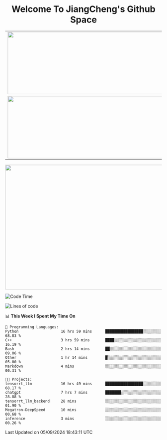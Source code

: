 <h1 align="center">Welcome To JiangCheng's Github Space</h1>

<table align="center" frame="void" rules="none" >
  <tr>
    <td>
      <div align="center"> <img height="200px" width="500px"  src="https://github-readme-stats.vercel.app/api?username=thisjiang&hide_title=true&hide_border=true&layout=compact&show_icons=trueline_height=21&text_color=000&icon_color=000&bg_color=0,ea6161,ffc64d,fffc4d,52fa5a&theme=graywhite" /> </div>
    </td>
    <td>
      <div align="center"> <img height="200px" width="500px" src="https://github-readme-stats.vercel.app/api/top-langs/?username=thisjiang&hide_title=true&hide_border=true&layout=compact&langs_count=6&text_color=000&icon_color=fff&bg_color=0,52fa5a,4dfcff,c64dff&theme=graywhite" /> </div>
    </td>
  </tr>
  <tr>
    <td>
      <div align="center"> <img height="200px" width="500px" src="https://github-readme-streak-stats.herokuapp.com/?user=thisjiang&hide_title=true&hide_border=true&layout=compact&langs_count=6" /> </div>
    </td>
    <td>
      <div align="center"> 
      <a href="https://github.com/" target="_blank"><img style="margin: 10px" src="https://profilinator.rishav.dev/skills-assets/git-scm-icon.svg" alt="Git" height="50" /></a>  
      <a href="https://www.linux.org/" target="_blank"><img style="margin: 10px" src="https://profilinator.rishav.dev/skills-assets/linux-original.svg" alt="Linux" height="50" /></a>  
      <a href="https://www.gnu.org/software/bash/" target="_blank"><img style="margin: 10px" src="https://profilinator.rishav.dev/skills-assets/gnu_bash-icon.svg" alt="Bash" height="50" /></a>  
      </div>
    </td>
  </tr>
</table>

<div align="center"> <img height="400px" width="1000px" src="https://github-readme-activity-graph.cyclic.app/graph?username=thisjiang&theme=react&hide_title=true&hide_border=true&layout=compact&langs_count=6" /> </div></td>

<!--START_SECTION:waka-->
![Code Time](http://img.shields.io/badge/Code%20Time-1%2C712%20hrs%2015%20mins-blue)

![Lines of code](https://img.shields.io/badge/From%20Hello%20World%20I%27ve%20Written-218.2%20thousand%20lines%20of%20code-blue)

📊 **This Week I Spent My Time On** 

```text
💬 Programming Languages: 
Python                   16 hrs 59 mins      █████████████████░░░░░░░░   68.83 % 
C++                      3 hrs 59 mins       ████░░░░░░░░░░░░░░░░░░░░░   16.19 % 
Bash                     2 hrs 14 mins       ██░░░░░░░░░░░░░░░░░░░░░░░   09.06 % 
Other                    1 hr 14 mins        █░░░░░░░░░░░░░░░░░░░░░░░░   05.00 % 
Markdown                 4 mins              ░░░░░░░░░░░░░░░░░░░░░░░░░   00.31 % 

🐱‍💻 Projects: 
tensorrt_llm             16 hrs 49 mins      █████████████████░░░░░░░░   68.17 % 
chatgpt                  7 hrs 7 mins        ███████░░░░░░░░░░░░░░░░░░   28.88 % 
tensorrt_llm_backend     28 mins             ░░░░░░░░░░░░░░░░░░░░░░░░░   01.90 % 
Megatron-DeepSpeed       10 mins             ░░░░░░░░░░░░░░░░░░░░░░░░░   00.68 % 
inference                3 mins              ░░░░░░░░░░░░░░░░░░░░░░░░░   00.26 % 
```


 Last Updated on 05/09/2024 18:43:11 UTC
<!--END_SECTION:waka-->
